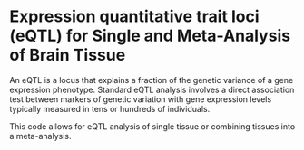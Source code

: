 # Expression quantitative trait loci (eQTL) for Single and Meta-Analysis of Brain Tissue 
       
An eQTL is a locus that explains a fraction of the genetic variance of a gene expression phenotype. Standard eQTL analysis involves a direct association test between markers of genetic variation with gene expression levels typically measured in tens or hundreds of individuals.            
      
This code allows for eQTL analysis of single tissue or combining tissues into a meta-analysis.                        
   
        
            
      
  
   
  
